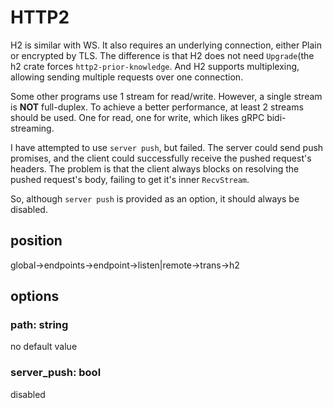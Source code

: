 # HTTP2

H2 is similar with WS. It also requires an underlying connection, either Plain or encrypted by TLS. The difference is that H2 does not need `Upgrade`(the h2 crate forces `http2-prior-knowledge`. And H2 supports multiplexing, allowing sending multiple requests over one connection.

Some other programs use 1 stream for read/write. However, a single stream is **NOT** full-duplex. To achieve a better performance, at least 2 streams should be used. One for read, one for write, which likes gRPC bidi-streaming.

I have attempted to use `server push`, but failed. The server could send push promises, and the client could successfully receive the pushed request's headers. The problem is that the client always blocks on resolving the pushed request's body, failing to get it's inner `RecvStream`.

So, although `server push` is provided as an option, it should always be disabled.

## position
global->endpoints->endpoint->listen|remote->trans->h2

## options

### path: string
no default value

### server_push: bool
disabled
